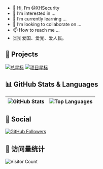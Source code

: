 - 👋 Hi, I’m @XHSecurity
- 👀 I’m interested in ...
- 🌱 I’m currently learning ...
- 💞️ I’m looking to collaborate on ...
- 📫 How to reach me ...
- 🇨🇳 爱国、爱党、爱人民。

<!---
XHSecurity/XHSecurity is a ✨ special ✨ repository because its `README.md` (this file) appears on your GitHub profile.
You can click the Preview link to take a look at your changes.
--->

## 🚀 Projects

[![总星标](https://img.shields.io/github/stars/XHSecurity?affiliations=OWNER%2CCOLLABORATOR%2CORGANIZATION_MEMBER&label=%E2%AD%90%EF%B8%8F+%E6%80%BB%E6%98%9F%E6%A0%87&style=flat-square)](https://github.com/XHSecurity/)
[![项目星标](https://img.shields.io/github/stars/XHSecurity/JDK_Switch_Version?style=flat-square&label=%E2%AD%90%EF%B8%8F+%E9%A1%B9%E7%9B%AE%E6%98%9F%E6%A0%87)](https://github.com/XHSecurity/JDK_Switch_Version)

## 📊 GitHub Stats & Languages

![GitHub Stats](https://github-readme-stats.vercel.app/api?username=XHSecurity&show_icons=true&include_all_commits=true&theme=swift&hide_border=true) | ![Top Languages](https://github-readme-stats.vercel.app/api/top-langs/?username=XHSecurity&layout=compact&theme=swift&hide_border=true)
| ------------- | ------------- |

## 👥 Social

[![GitHub Followers](https://img.shields.io/github/followers/XHSecurity?style=social)](https://github.com/XHSecurity)

## 🧩 访问量统计

![Visitor Count](https://profile-counter.glitch.me/XHSecurity/count.svg)
